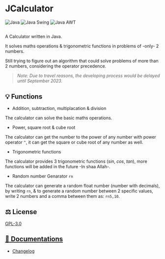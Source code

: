 # JCalculator
![Java](https://img.shields.io/badge/java-black?style=for-the-badge&logo=openjdk)
![Java Swing](https://img.shields.io/badge/java_swing-black?style=for-the-badge&logo=openjdk)
![Java AWT](https://img.shields.io/badge/java_awt-black?style=for-the-badge&logo=openjdk)
##
A Calculator written in Java.

It solves maths operations & trigonometric functions in problems of -only- 2 numbers.

Still trying to figure out an algorithm that could solve problems of more than 2 numbers, considering the operator precedence.

> _Note: Due to travel reasons, the developing process would be delayed until September 2023._

## 💡 Functions
- Addition, subtraction, multiplacation & division

The calculator can solve the basic maths operations.
- Power, square root & cube root

The calculator can get the number to the power of any number with power operator `^`, it can get the square or cube root of any number as well.
- Trigonometric functions

The calculator provides 3 trigonometric functions ($sin$, $cos$, $tan$), more functions will be added in the future -In shaa Allah-.
- Random number Genarator `rn`

The calculator can generate a random float number (number with decimals), by writing `rn`, & to generate a random number between 2 specific values, write 2 numbers and a comma between them as: `rn5,10`.
## ⚖️ License
[GPL-3.0](https://github.com/iAhmadGad/JCalculator.Java/blob/main/LICENSE)
## [📄 Documentations](https://github.com/iAhmadGad/JCalculator/blob/main/Docs/README.md)
- [Changelog](https://github.com/iAhmadGad/JCalculator/blob/main/Docs/Changelog.md)
